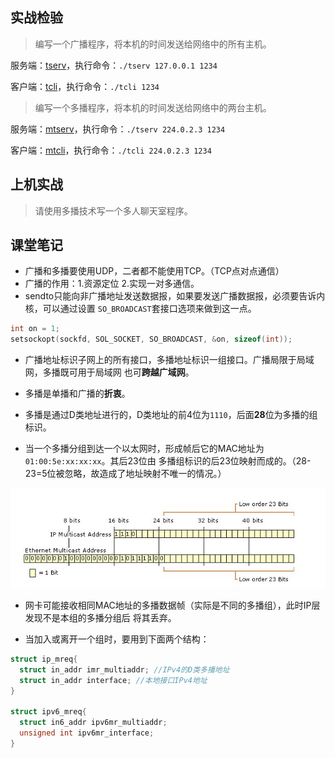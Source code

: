 ## 实战检验

> 编写一个广播程序，将本机的时间发送给网络中的所有主机。

服务端：[tserv](tserv.c)，执行命令：`./tserv 127.0.0.1 1234`

客户端：[tcli](tcli.c)，执行命令：`./tcli 1234`

> 编写一个多播程序，将本机的时间发送给网络中的两台主机。

服务端：[mtserv](mtserv.c)，执行命令：`./tserv 224.0.2.3 1234`

客户端：[mtcli](mtcli.c)，执行命令：`./tcli 224.0.2.3 1234`

## 上机实战

> 请使用多播技术写一个多人聊天室程序。


## 课堂笔记

- 广播和多播要使用UDP，二者都不能使用TCP。（TCP点对点通信）
- 广播的作用：1.资源定位 2.实现一对多通信。
- sendto只能向非广播地址发送数据报，如果要发送广播数据报，必须要告诉内核，可以通过设置
`SO_BROADCAST`套接口选项来做到这一点。

```cpp
int on = 1;
setsockopt(sockfd, SOL_SOCKET, SO_BROADCAST, &on, sizeof(int));
```

- 广播地址标识子网上的所有接口，多播地址标识一组接口。广播局限于局域网，多播既可用于局域网
也可**跨越广域网**。

- 多播是单播和广播的**折衷**。

- 多播是通过D类地址进行的，D类地址的前4位为`1110`，后面**28**位为多播的组标识。

- 当一个多播分组到达一个以太网时，形成帧后它的MAC地址为`01:00:5e:xx:xx:xx`。其后23位由
多播组标识的后23位映射而成的。（28-23=5位被忽略，故造成了地址映射不唯一的情况。）

![](multicast.png)

- 网卡可能接收相同MAC地址的多播数据帧（实际是不同的多播组），此时IP层发现不是本组的多播分组后
将其丢弃。

- 当加入或离开一个组时，要用到下面两个结构：

```cpp
struct ip_mreq{
  struct in_addr imr_multiaddr; //IPv4的D类多播地址
  struct in_addr interface; //本地接口IPv4地址
}

struct ipv6_mreq{
  struct in6_addr ipv6mr_multiaddr;
  unsigned int ipv6mr_interface;
}
```
